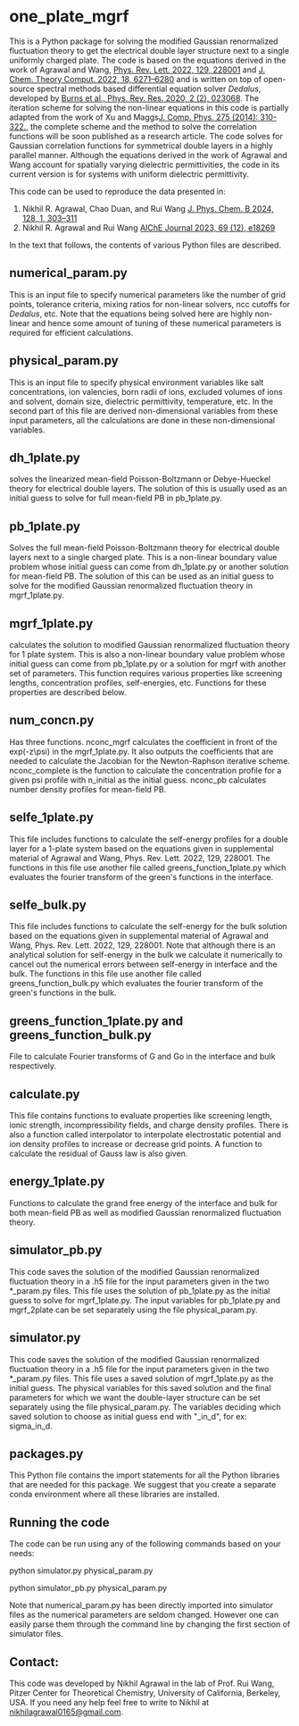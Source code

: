 # one_plate_mgrf

This is a Python package for solving the modified Gaussian renormalized fluctuation theory to get the electrical double layer structure next to a single uniformly charged plate. The code is based on the equations derived in the work of Agrawal and Wang, [Phys. Rev. Lett. 2022, 129, 228001](https://doi.org/10.1103/PhysRevLett.129.228001) and [J. Chem. Theory Comput. 2022, 18, 6271–6280](https://doi.org/10.1021/acs.jctc.2c00607) and is written on top of open-source spectral methods based differential equation solver _Dedalus_, developed by [Burns et al., Phys. Rev. Res. 2020, 2 (2), 023068](https://doi.org/10.1103/PhysRevResearch.2.023068). The iteration scheme for solving the non-linear equations in this code is partially adapted from the work of Xu and Maggs[J. Comp. Phys. 275 (2014): 310-322.](https://doi.org/10.1016/j.jcp.2014.07.004), the complete scheme and the method to solve the correlation functions will be soon published as a research article. The code solves for Gaussian correlation functions for symmetrical double layers in a highly parallel manner. Although the equations derived in the work of Agrawal and Wang account for spatially varying dielectric permittivities, the code in its current version is for systems with uniform dielectric permittivity. 

This code can be used to reproduce the data presented in:

1. Nikhil R. Agrawal, Chao Duan, and Rui Wang [J. Phys. Chem. B 2024, 128, 1, 303–311](https://doi.org/10.1021/acs.jpcb.3c04739)
2. Nikhil R. Agrawal and Rui Wang [AIChE Journal 2023, 69 (12), e18269](https://doi.org/10.1002/aic.18269)

In the text that follows, the contents of various Python files are described.

## numerical_param.py

This is an input file to specify numerical parameters like the number of grid points, tolerance criteria, mixing ratios for non-linear solvers, ncc cutoffs for _Dedalus_, etc. Note that the equations being solved here are highly non-linear and hence some amount of tuning of these numerical parameters is required for efficient calculations.

## physical_param.py 

This is an input file to specify physical environment variables like salt concentrations, ion valencies, born radii of ions, excluded volumes of ions and solvent, domain size, dielectric permittivity, temperature, etc. In the second part of this file are derived non-dimensional variables from these input parameters, all the calculations are done in these non-dimensional variables. 

## dh_1plate.py

solves the linearized mean-field Poisson-Boltzmann or Debye-Hueckel theory for electrical double layers. The solution of this is usually used as an initial guess to solve for full mean-field PB in pb_1plate.py.

## pb_1plate.py

Solves the full mean-field Poisson-Boltzmann theory for electrical double layers next to a single charged plate. This is a non-linear boundary value problem whose initial guess can come from dh_1plate.py or another solution for mean-field PB. The solution of this can be used as an initial guess to solve for the modified Gaussian renormalized fluctuation theory in mgrf_1plate.py. 

## mgrf_1plate.py

calculates the solution to modified Gaussian renormalized fluctuation theory for 1 plate system. This is also a non-linear boundary value problem whose initial guess can come from pb_1plate.py or a solution for mgrf with another set of parameters. This function requires various properties like screening lengths, concentration profiles, self-energies, etc. Functions for these properties are described below.

## num_concn.py
Has three functions. nconc_mgrf calculates the coefficient in front of the exp(-z\psi) in the mgrf_1plate.py. It also outputs the coefficients that are needed to calculate the Jacobian for the Newton-Raphson iterative scheme. nconc_complete is the function to calculate the concentration profile for a given psi profile with n_initial as the initial guess. nconc_pb calculates number density profiles for mean-field PB. 

## selfe_1plate.py

This file includes functions to calculate the self-energy profiles for a double layer for a 1-plate system based on the equations given in supplemental material of Agrawal and Wang, Phys. Rev. Lett. 2022, 129, 228001. The functions in this file use another file called greens_function_1plate.py which evaluates the fourier transform of the green's functions in the interface.

## selfe_bulk.py

This file includes functions to calculate the self-energy for the bulk solution based on the equations given in supplemental material of Agrawal and Wang, Phys. Rev. Lett. 2022, 129, 228001. Note that although there is an analytical solution for self-energy in the bulk we calculate it numerically to cancel out the numerical errors between self-energy in interface and the bulk. The functions in this file use another file called greens_function_bulk.py which evaluates the fourier transform of the green's functions in the bulk.

## greens_function_1plate.py and greens_function_bulk.py

File to calculate Fourier transforms of G and Go in the interface and bulk respectively.

## calculate.py

This file contains functions to evaluate properties like screening length, ionic strength, incompressibility fields, and charge density profiles. There is also a function called interpolator to interpolate electrostatic potential and ion density profiles to increase or decrease grid points. A function to calculate the residual of Gauss law is also given.

## energy_1plate.py

Functions to calculate the grand free energy of the interface and bulk for both mean-field PB as well as modified Gaussian renormalized fluctuation theory.

## simulator_pb.py

This code saves the solution of the modified Gaussian renormalized fluctuation theory in a .h5 file for the input parameters given in the two *_param.py files. This file uses the solution of pb_1plate.py as the initial guess to solve for mgrf_1plate.py. The input variables for pb_1plate.py and mgrf_2plate can be set separately using the file physical_param.py.

## simulator.py

This code saves the solution of the modified Gaussian renormalized fluctuation theory in a .h5 file for the input parameters given in the two *_param.py files. This file uses a saved solution of mgrf_1plate.py as the initial guess. The physical variables for this saved solution and the final parameters for which we want the double-layer structure can be set separately using the file physical_param.py. The variables deciding which saved solution to choose as initial guess end with "_in_d", for ex: sigma_in_d.

## packages.py

This Python file contains the import statements for all the Python libraries that are needed for this package. We suggest that you create a separate conda environment where all these libraries are installed.

## Running the code

The code can be run using any of the following commands based on your needs: 

python simulator.py physical_param.py

python simulator_pb.py physical_param.py

Note that numerical_param.py has been directly imported into simulator files as the numerical parameters are seldom changed. However one can easily parse them through the command line by changing the first section of simulator files.

## Contact:
This code was developed by Nikhil Agrawal in the lab of Prof. Rui Wang, Pitzer Center for Theoretical Chemistry, University of California, Berkeley, USA. If you need any help feel free to write to Nikhil at nikhilagrawal0165@gmail.com.  

